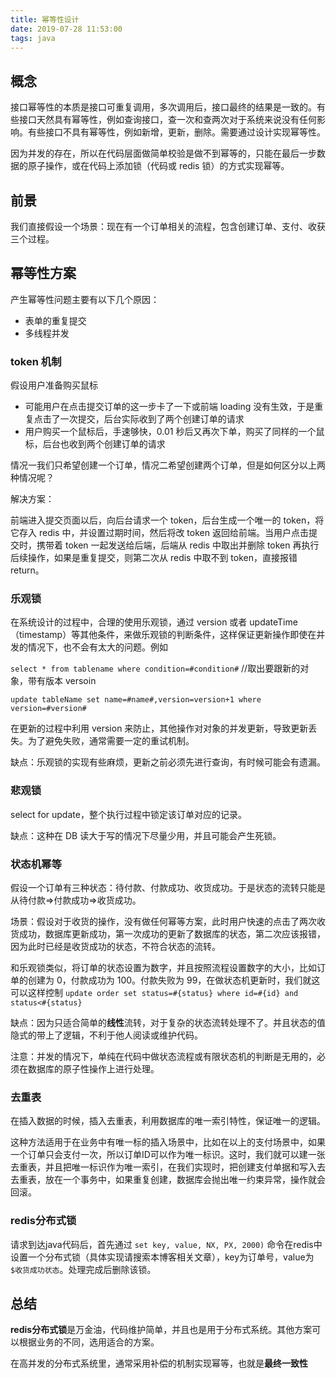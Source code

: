 ```yaml
---
title: 幂等性设计
date: 2019-07-28 11:53:00
tags: java
---
```


## 概念

接口幂等性的本质是接口可重复调用，多次调用后，接口最终的结果是一致的。有些接口天然具有幂等性，例如查询接口，查一次和查两次对于系统来说没有任何影响。有些接口不具有幂等性，例如新增，更新，删除。需要通过设计实现幂等性。

因为并发的存在，所以在代码层面做简单校验是做不到幂等的，只能在最后一步数据的原子操作，或在代码上添加锁（代码或 redis 锁）的方式实现幂等。

## 前景

我们直接假设一个场景：现在有一个订单相关的流程，包含创建订单、支付、收获三个过程。

## 幂等性方案

产生幂等性问题主要有以下几个原因：

- 表单的重复提交
- 多线程并发

### token 机制

假设用户准备购买鼠标

- 可能用户在点击提交订单的这一步卡了一下或前端 loading 没有生效，于是重复点击了一次提交，后台实际收到了两个创建订单的请求
- 用户购买一个鼠标后，手速够快，0.01 秒后又再次下单，购买了同样的一个鼠标，后台也收到两个创建订单的请求

情况一我们只希望创建一个订单，情况二希望创建两个订单，但是如何区分以上两种情况呢？

解决方案：

前端进入提交页面以后，向后台请求一个 token，后台生成一个唯一的 token，将它存入 redis 中，并设置过期时间，然后将改 token 返回给前端。当用户点击提交时，携带着 token 一起发送给后端，后端从 redis 中取出并删除 token 再执行后续操作，如果是重复提交，则第二次从 redis 中取不到 token，直接报错 return。

### 乐观锁

在系统设计的过程中，合理的使用乐观锁，通过 version 或者 updateTime（timestamp）等其他条件，来做乐观锁的判断条件，这样保证更新操作即使在并发的情况下，也不会有太大的问题。例如

`select * from tablename where condition=#condition#` //取出要跟新的对象，带有版本 versoin

`update tableName set name=#name#,version=version+1 where version=#version#`

在更新的过程中利用 version 来防止，其他操作对对象的并发更新，导致更新丢失。为了避免失败，通常需要一定的重试机制。

缺点：乐观锁的实现有些麻烦，更新之前必须先进行查询，有时候可能会有遗漏。

### 悲观锁

select for update，整个执行过程中锁定该订单对应的记录。

缺点：这种在 DB 读大于写的情况下尽量少用，并且可能会产生死锁。

### 状态机幂等

假设一个订单有三种状态：待付款、付款成功、收货成功。于是状态的流转只能是从待付款=>付款成功=>收货成功。

场景：假设对于收货的操作，没有做任何幂等方案，此时用户快速的点击了两次收货成功，数据库更新成功，第一次成功的更新了数据库的状态，第二次应该报错，因为此时已经是收货成功的状态，不符合状态的流转。

和乐观锁类似，将订单的状态设置为数字，并且按照流程设置数字的大小，比如订单的创建为 0，付款成功为 100。付款失败为 99，在做状态机更新时，我们就这可以这样控制 `update order set status=#{status} where id=#{id} and status<#{status}`

缺点：因为只适合简单的**线性**流转，对于复杂的状态流转处理不了。并且状态的值隐式的带上了逻辑，不利于他人阅读或维护代码。

注意：并发的情况下，单纯在代码中做状态流程或有限状态机的判断是无用的，必须在数据库的原子性操作上进行处理。

### 去重表

在插入数据的时候，插入去重表，利用数据库的唯一索引特性，保证唯一的逻辑。

这种方法适用于在业务中有唯一标的插入场景中，比如在以上的支付场景中，如果一个订单只会支付一次，所以订单ID可以作为唯一标识。这时，我们就可以建一张去重表，并且把唯一标识作为唯一索引，在我们实现时，把创建支付单据和写入去去重表，放在一个事务中，如果重复创建，数据库会抛出唯一约束异常，操作就会回滚。

### redis分布式锁

请求到达java代码后，首先通过 `set key, value, NX, PX, 2000)` 命令在redis中设置一个分布式锁（具体实现请搜索本博客相关文章），key为订单号，value为`$收货成功状态`。处理完成后删除该锁。

## 总结

**redis分布式锁**是万金油，代码维护简单，并且也是用于分布式系统。其他方案可以根据业务的不同，选用适合的方案。

在高并发的分布式系统里，通常采用补偿的机制实现幂等，也就是**最终一致性**
